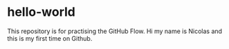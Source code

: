 # hello-world
This repository is for practising the GitHub Flow.
Hi my name is Nicolas and this is my first time on Github.
